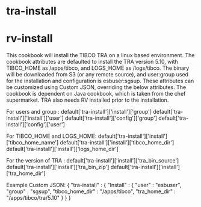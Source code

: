 # tra-install

# rv-install

This cookbook will install the TIBCO TRA on a linux based environment. The cookbook attributes are defaulted to install the TRA version 5.10, with TIBCO_HOME as /apps/tibco, and LOGS_HOME as /logs/tibco. The binary will be downloaded from S3 (or any remote source), and user:group used for the installation and configuration is esbuser:sgsup. These attributes can be customized using Custom JSON, overriding the below attributes. The cookbook is dependent on Java cookbook, which is taken from the chef supermarket. TRA also needs RV installed prior to the installation.

For users and group :
default['tra-install']['install']['group']
default['tra-install']['install']['user']
default['tra-install']['config']['group']
default['tra-install']['config']['user']

For TIBCO_HOME and LOGS_HOME:
default['tra-install']['install']['tibco_home_name']
default['tra-install']['install']['tibco_home_dir']
default['tra-install']['install']['logs_home_dir']

For the version of TRA :
default['tra-install']['install']['tra_bin_source']
default['tra-install']['install']['tra_bin_zip']
default['tra-install']['install']['tra_home_dir']

Example Custom JSON:
{
  "tra-install" : {
    "Install" : {
      "user" : "esbuser",
      "group" : "sgsup",
      "tibco_home_dir" : "/apps/tibco",
      "tra_home_dir" : "/apps/tibco/tra/5.10"
    }
  }
}
